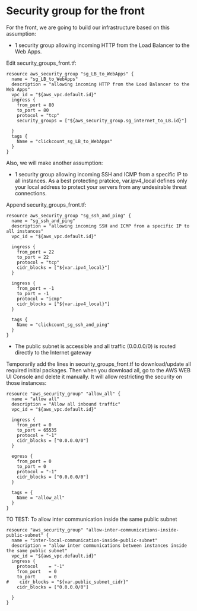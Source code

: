 # Security group for the front

For the front, we are going to build our infrastructure based on this assumption:
- 1 security group allowing incoming HTTP from the Load Balancer to the Web Apps.


Edit security_groups_front.tf:
```console
resource aws_security_group "sg_LB_to_WebApps" {
  name = "sg_LB_to_WebApps"
  description = "allowing incoming HTTP from the Load Balancer to the Web Apps"
  vpc_id = "${aws_vpc.default.id}"
  ingress {
    from_port = 80
    to_port = 80
    protocol = "tcp"
    security_groups = ["${aws_security_group.sg_internet_to_LB.id}"]
  
  }
  tags {
    Name = "clickcount_sg_LB_to_WebApps"
  }
}
```

Also, we will make another assumption:
- 1 security group allowing incoming SSH and ICMP from a specific IP to all instances. As a best protecting pratcice, var.ipv4_local defines only your local address to protect your servers from any undesirable threat connections.

Append security_groups_front.tf:
```console
resource aws_security_group "sg_ssh_and_ping" {
  name = "sg_ssh_and_ping"
  description = "allowing incoming SSH and ICMP from a specific IP to all instances"
  vpc_id = "${aws_vpc.default.id}"
  
  ingress {
    from_port = 22
    to_port = 22
    protocol = "tcp"
    cidr_blocks = ["${var.ipv4_local}"]
  }
  
  ingress {
    from_port = -1
    to_port = -1
    protocol = "icmp"
    cidr_blocks = ["${var.ipv4_local}"]
  }
  
  tags {
    Name = "clickcount_sg_ssh_and_ping"
  }
}
```



- The public subnet is accessible and all traffic (0.0.0.0/0) is routed directly to the Internet gateway


Temporarily add the lines in security_groups_front.tf to download/update all required initial packages.
Then when you download all, go to the AWS WEB UI Console and delete it manually. 
It will allow restricting the security on those instances:
```console
resource "aws_security_group" "allow_all" {
  name = "allow all"
  description = "Allow all inbound traffic"
  vpc_id = "${aws_vpc.default.id}"

  ingress {
    from_port = 0
    to_port = 65535
    protocol = "-1"
    cidr_blocks = ["0.0.0.0/0"]
  }

  egress {
    from_port = 0
    to_port = 0
    protocol = "-1"
    cidr_blocks = ["0.0.0.0/0"]
  }

  tags = {
    Name = "allow_all"
  }
}
```


TO TEST:
To allow inter communication inside the same public subnet 
```console
resource "aws_security_group" "allow-inter-communications-inside-public-subnet" {
  name = "inter-local-communication-inside-public-subnet"
  description = "allow inter communications between instances inside the same public subnet"
  vpc_id = "${aws_vpc.default.id}"
  ingress {
    protocol    = "-1"
    from_port   = 0
    to_port     = 0
#    cidr_blocks = "${var.public_subnet_cidr}"
    cidr_blocks = ["0.0.0.0/0"]

  }
}
```

